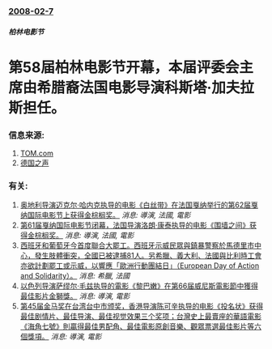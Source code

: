 ### [2008-02-7](/news/2008/02/7/index.md)

##### 柏林电影节
# 第58届柏林电影节开幕，本届评委会主席由希腊裔法国电影导演科斯塔·加夫拉斯担任。




### 信息来源:

1. [TOM.com](https://web.archive.org/web/20080211215009/http://ent.tom.com/2008-02-08/001R/04911398.html)
2. [德国之声](http://www.dw-world.de/dw/article/0,,3114149,00.html?maca=chi-rss-chi-all-1127-rdf)

### 有关:

1. [奥地利导演迈克尔·哈内克执导的电影《白丝带》在法国戛纳举行的第62届戛纳国际电影节上获得金棕榈奖。](/news/2009/05/25/奥地利导演迈克尔-哈内克执导的电影-白丝带-在法国戛纳举行的第62届戛纳国际电影节上获得金棕榈奖.md) _消息: 導演, 法國, 電影_
2. [第61届戛纳国际电影节闭幕，法国导演洛朗·康泰执导的电影《围墙之间》获得金棕榈奖。](/news/2008/05/25/第61届戛纳国际电影节闭幕-法国导演洛朗-康泰执导的电影-围墙之间-获得金棕榈奖.md) _消息: 導演, 法國, 電影_
3. [ 西班牙和葡萄牙今首度聯合大罷工。西班牙示威民眾與鎮暴警察於馬德里市中心，發生肢體衝突，全國已被逮捕81人。另希臘、義大利、法國與比利時工會亦欲計劃罷工或示威，以響應「歐洲行動團結日」（European Day of Action and Solidarity）。](/news/2012/11/14/西班牙和葡萄牙今首度聯合大罷工-西班牙示威民眾與鎮暴警察於馬德里市中心-發生肢體衝突-全國已被逮捕81人-另希臘-義大.md) _消息: 希臘, 法國_
4. [以色列导演萨缪尔·毛兹执导的電影《黎巴嫩》在第66届威尼斯電影節中獲得最佳影片金獅獎。](/news/2009/09/12/以色列导演萨缪尔-毛兹执导的電影-黎巴嫩-在第66届威尼斯電影節中獲得最佳影片金獅獎.md) _消息: 導演, 電影_
5. [第45届金马奖在台湾台中市颁奖，香港导演陈可辛执导的电影《投名状》获得最佳剧情片、最佳导演、最佳视觉效果三个奖项；台灣史上最賣座的華語電影《海角七號》則贏得最佳男配角、最佳電影原創音樂、觀眾票選最佳影片等六個獎項。](/news/2008/12/6/第45届金马奖在台湾台中市颁奖-香港导演陈可辛执导的电影-投名状-获得最佳剧情片-最佳导演-最佳视觉效果三个奖项-台灣史.md) _消息: 導演, 電影_
